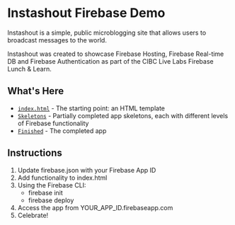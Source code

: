# Instashout Firebase Demo

Instashout is a simple, public microblogging site that allows users to broadcast messages to the world.

Instashout was created to showcase Firebase Hosting, Firebase Real-time DB and Firebase Authentication as part of the CIBC Live Labs Firebase Lunch &amp; Learn.

## What's Here

- [`index.html`](/index.html) - The starting point: an HTML template
- [`Skeletons`](/Skeletons) - Partially completed app skeletons, each with different levels of Firebase functionality
- [`Finished`](/Finished) - The completed app

## Instructions

1. Update firebase.json with your Firebase App ID
2. Add functionality to index.html
3. Using the Firebase CLI:
	- firebase init
	- firebase deploy
4. Access the app from YOUR_APP_ID.firebaseapp.com
5. Celebrate!
